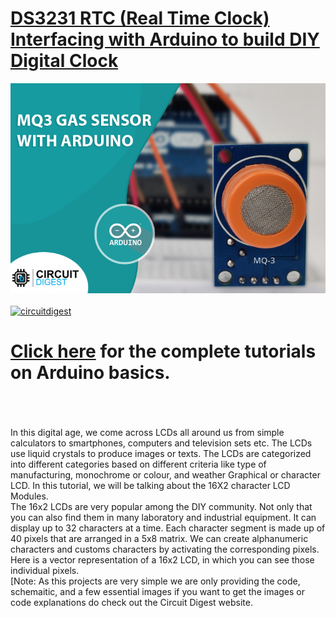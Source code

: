 # [DS3231 RTC (Real Time Clock) Interfacing with Arduino to build DIY Digital Clock](https://circuitdigest.com/microcontroller-projects/interfacing-ds3231-rtc-with-arduino-and-diy-digital-clock)

<img src="https://github.com/Circuit-Digest/Basic-Arduino-Tutorials-for-Beginners-/blob/main/MQ3%20Sensor%20with%20Arduino/images/MQ-Gas-sensor_title.jpg" width="" alt="alt_text" title="image_tooltip">
<br>

<br>
<a href="https://circuitdigest.com/tags/arduino"><img src="https://img.shields.io/static/v1?label=&labelColor=505050&message=Arduino Basic Tutorials Circuit Digest&color=%230076D6&style=social&logo=google-chrome&logoColor=%230076D6" alt="circuitdigest"/></a>
<br>

[<h1>Click here](https://circuitdigest.com/tags/arduino) for the complete tutorials on Arduino basics.</h1>


<br>
<br>
<br>
In this digital age, we come across LCDs all around us from simple calculators to smartphones, computers and television sets etc. The LCDs use liquid crystals to produce images or texts. The LCDs are categorized into different categories based on different criteria like type of manufacturing, monochrome or colour, and weather Graphical or character LCD. In this tutorial, we will be talking about the 16X2 character LCD Modules.
<br>
The 16x2 LCDs are very popular among the DIY community. Not only that you can also find them in many laboratory and industrial equipment. It can display up to 32 characters at a time. Each character segment is made up of 40 pixels that are arranged in a 5x8 matrix. We can create alphanumeric characters and customs characters by activating the corresponding pixels. Here is a vector representation of a 16x2 LCD, in which you can see those individual pixels.
<br>
[Note: As this projects are very simple we are only providing the code, schemaitic, and a few essential images if you want to get the images or code explanations do check out the Circuit Digest website.
<br>
<br>

